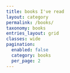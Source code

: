 ```yaml
---
title: books I've read
layout: category
permalink: /books/
taxonomy: books
entries_layout: grid
classes: wide
pagination:
  enabled: false
  category: books
  per_page: 2
---
```

